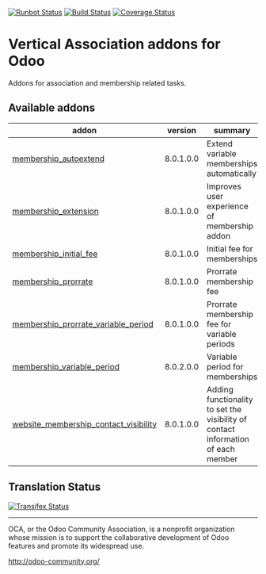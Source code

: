 [![Runbot Status](https://runbot.odoo-community.org/runbot/badge/flat/208/8.0.svg)](https://runbot.odoo-community.org/runbot/repo/github-com-oca-vertical-association-208)
[![Build Status](https://travis-ci.org/OCA/vertical-association.svg?branch=8.0)](https://travis-ci.org/OCA/vertical-association)
[![Coverage Status](https://coveralls.io/repos/OCA/vertical-association/badge.svg?branch=8.0)](https://coveralls.io/r/OCA/vertical-association?branch=8.0)

# Vertical Association addons for Odoo 

Addons for association and membership related tasks.

[//]: # (addons)
Available addons
----------------
addon | version | summary
--- | --- | ---
[membership_autoextend](membership_autoextend/) | 8.0.1.0.0 | Extend variable memberships automatically
[membership_extension](membership_extension/) | 8.0.1.0.0 | Improves user experience of membership addon
[membership_initial_fee](membership_initial_fee/) | 8.0.1.0.0 | Initial fee for memberships
[membership_prorrate](membership_prorrate/) | 8.0.1.0.0 | Prorrate membership fee
[membership_prorrate_variable_period](membership_prorrate_variable_period/) | 8.0.1.0.0 | Prorrate membership fee for variable periods
[membership_variable_period](membership_variable_period/) | 8.0.2.0.0 | Variable period for memberships
[website_membership_contact_visibility](website_membership_contact_visibility/) | 8.0.1.0.0 | Adding functionality to set the visibility of contact information of each member

[//]: # (end addons)

Translation Status
------------------
[![Transifex Status](https://www.transifex.com/projects/p/OCA-vertical-association-8-0/chart/image_png)](https://www.transifex.com/projects/p/OCA-vertical-association-8-0)

----

OCA, or the Odoo Community Association, is a nonprofit organization whose
mission is to support the collaborative development of Odoo features and
promote its widespread use.

http://odoo-community.org/
